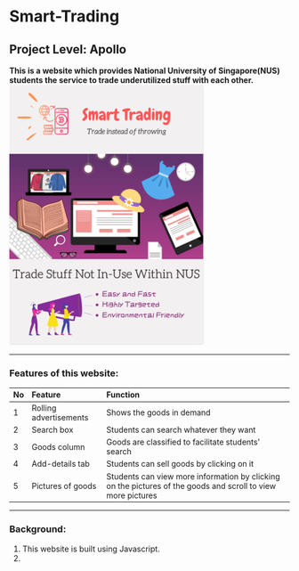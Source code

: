 # Smart-Trading 
## Project Level: Apollo
**This is a website which provides National University of Singapore(NUS) students the service to trade underutilized stuff with each other.**
<img src="https://raw.githubusercontent.com/Irislah/Smart-Trading/master/Poster.png" alt="Poster" width=350 align="bottom">
***
### Features of this website:
|No|Feature|Function|
|:-|:-|:-|
|1|Rolling advertisements|Shows the goods in demand|
|2|Search box|Students can search whatever they want|
|3|Goods column|Goods are classified to facilitate students' search|
|4|Add-details tab|Students can sell goods by clicking on it|
|5|Pictures of goods|Students can view more information by clicking on the pictures of the goods and scroll to view more pictures|
***
### Background:
1. This website is built using Javascript.
2. 
